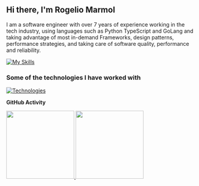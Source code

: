 ## Hi there, I'm Rogelio Marmol
I am a software engineer with over 7 years of experience working in the tech industry, using languages such as Python TypeScript and GoLang and taking advantage of most in-demand Frameworks, design patterns, performance strategies, and taking care of software quality, performance and reliability.

[![My Skills](https://skillicons.dev/icons?i=js,typescript,python,go&theme=light)](https://skillicons.dev)

### Some of the technologies I have worked with
<!--Icons-->
[![Technologies](https://skillicons.dev/icons?i=django,nodejs,react,angular,nextjs,remix,mysql,postgres,mongodb,docker,kubernetes,git,aws,gcp&theme=light)](https://skillicons.dev)

**GitHub Activity**
<p>
<a href="https://github.com/rwmarmol">
  
  <img height="180em" src="https://github-readme-stats-eight-theta.vercel.app/api?username=rwmarmol&show_icons=true&theme=algolia&include_all_commits=true&count_private=true"/>
  <img height="180em" src="https://github-readme-stats-eight-theta.vercel.app/api/top-langs/?username=rwmarmol&layout=compact&langs_count=10&theme=algolia"/>
</a>
</p>
